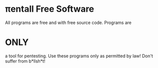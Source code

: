 <h1>πentall Free Software</h1>
  All programs are free and with free source code. 
  Programs are <h1>ONLY</h1> a tool for pentesting.
 Use these programs only as permitted by law! Don't suffer from b*llsh*t!

